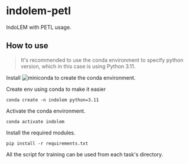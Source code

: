 # indolem-petl

IndoLEM with PETL usage.

## How to use

> It's recommended to use the conda environment to specify python version, which in this case is using Python 3.11.

Install ![miniconda](https://docs.anaconda.com/miniconda/) to create the conda environment.

Create env using conda to make it easier

```
conda create -n indolem python=3.11
```

Activate the conda environment.

```
conda activate indolem
```

Install the required modules.

```
pip install -r requirements.txt
```

All the script for training can be used from each task's directory.
